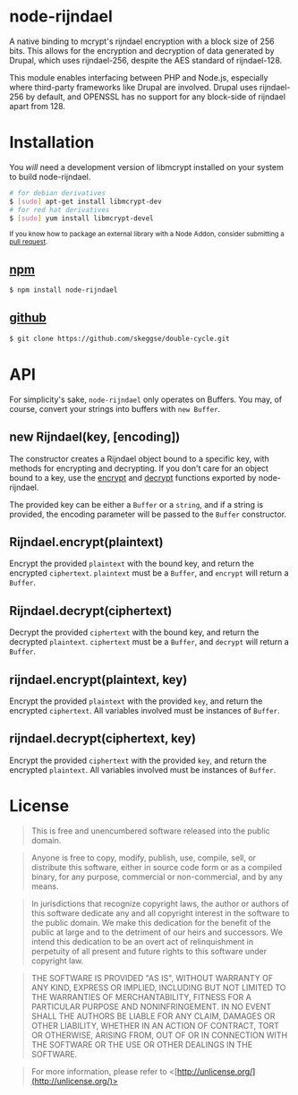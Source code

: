 node-rijndael
=============

A native binding to mcrypt's rijndael encryption with a block size of 256 bits. This allows for the encryption and decryption of data generated by Drupal, which uses rijndael-256, despite the AES standard of rijndael-128.

This module enables interfacing between PHP and Node.js, especially where third-party frameworks like Drupal are involved. Drupal uses rijndael-256 by default, and OPENSSL has no support for any block-side of rijndael apart from 128.

Installation
============

You _will_ need a development version of libmcrypt installed on your system to build node-rijndael.

```sh
# for debian derivatives
$ [sudo] apt-get install libmcrypt-dev
# for red hat derivatives
$ [sudo] yum install libmcrypt-devel
```

<small>If you know how to package an external library with a Node Addon, consider submitting a [pull request][pr].</small>

[npm][]
-------

```sh
$ npm install node-rijndael
```

[github][]
----------

```sh
$ git clone https://github.com/skeggse/double-cycle.git
```

API
===

For simplicity's sake, `node-rijndael` only operates on Buffers. You may, of course, convert your strings into buffers with `new Buffer`.

new Rijndael(key, [encoding])
-----------------------------

The constructor creates a Rijndael object bound to a specific key, with methods for encrypting and decrypting. If you don't care for an object bound to a key, use the [encrypt][] and [decrypt][] functions exported by node-rijndael.

The provided key can be either a `Buffer` or a `string`, and if a string is provided, the encoding parameter will be passed to the `Buffer` constructor.

Rijndael.encrypt(plaintext)
---------------------------

Encrypt the provided `plaintext` with the bound key, and return the encrypted `ciphertext`. `plaintext` must be a `Buffer`, and `encrypt` will return a `Buffer`.

Rijndael.decrypt(ciphertext)
---------------------------

Decrypt the provided `ciphertext` with the bound key, and return the decrypted `plaintext`. `ciphertext` must be a `Buffer`, and `decrypt` will return a `Buffer`.

rijndael.encrypt(plaintext, key)
--------------------------------

Encrypt the provided `plaintext` with the provided `key`, and return the encrypted `ciphertext`. All variables involved must be instances of `Buffer`.

rijndael.decrypt(ciphertext, key)
--------------------------------

Encrypt the provided `ciphertext` with the provided `key`, and return the encrypted `plaintext`. All variables involved must be instances of `Buffer`.

License
=======

> This is free and unencumbered software released into the public domain.

> Anyone is free to copy, modify, publish, use, compile, sell, or distribute this software, either in source code form or as a compiled binary, for any purpose, commercial or non-commercial, and by any means.

> In jurisdictions that recognize copyright laws, the author or authors of this software dedicate any and all copyright interest in the software to the public domain. We make this dedication for the benefit of the public at large and to the detriment of our heirs and successors. We intend this dedication to be an overt act of relinquishment in perpetuity of all present and future rights to this software under copyright law.

> THE SOFTWARE IS PROVIDED "AS IS", WITHOUT WARRANTY OF ANY KIND, EXPRESS OR IMPLIED, INCLUDING BUT NOT LIMITED TO THE WARRANTIES OF MERCHANTABILITY, FITNESS FOR A PARTICULAR PURPOSE AND NONINFRINGEMENT. IN NO EVENT SHALL THE AUTHORS BE LIABLE FOR ANY CLAIM, DAMAGES OR OTHER LIABILITY, WHETHER IN AN ACTION OF CONTRACT, TORT OR OTHERWISE, ARISING FROM, OUT OF OR IN CONNECTION WITH THE SOFTWARE OR THE USE OR OTHER DEALINGS IN THE SOFTWARE.

> For more information, please refer to <[http://unlicense.org/](http://unlicense.org/)>

[pr]: https://github.com/skeggse/node-rijndael/pulls
[encrypt]: https://github.com/skeggse/node-rijndael#rijndaelencryptplaintext-key
[decrypt]: https://github.com/skeggse/node-rijndael#rijndaeldecryptciphertext-key
[npm]: http://npmjs.org/package/node-rijndael "node-rijndael on npm"
[github]: https://github.com/skeggse/node-rijndael "node-rijndael on github"

